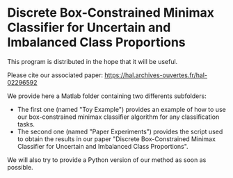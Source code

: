 # Discrete Box-Constrained Minimax Classifier for Uncertain and Imbalanced Class Proportions

This program is distributed in the hope that it will be useful. 

Please cite our associated paper: https://hal.archives-ouvertes.fr/hal-02296592

We provide here a Matlab folder containing two differents subfolders:

+ The first one (named "Toy Example") provides an example of how to use our box-constrained minimax classifier algorithm for any classification tasks.
+ The second one (named "Paper Experiments") provides the script used to obtain the results in our paper "Discrete Box-Constrained Minimax Classifier for Uncertain and Imbalanced Class Proportions".

We will also try to provide a Python version of our method as soon as possible.
